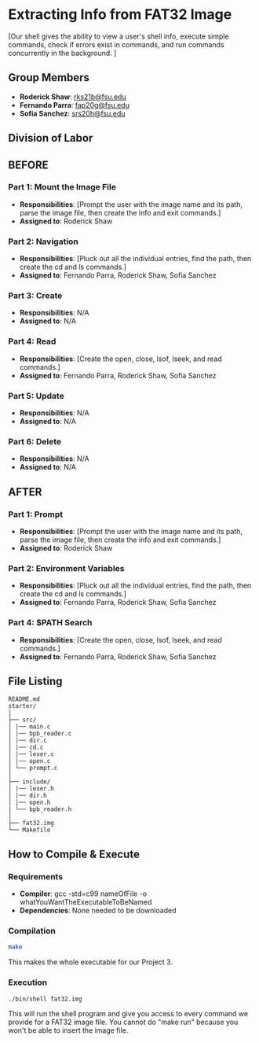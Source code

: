 # Extracting Info from FAT32 Image

[Our shell gives the ability to view a user's shell info, execute simple commands,
check if errors exist in commands, and run commands concurrently in the background. ]

## Group Members
- **Roderick Shaw**: rks21b@fsu.edu
- **Fernando Parra**: fap20g@fsu.edu
- **Sofia Sanchez**: srs20h@fsu.edu
## Division of Labor

## BEFORE
### Part 1: Mount the Image File
- **Responsibilities**: [Prompt the user with the image name and its path, parse the image file, then create the info and exit commands.]
- **Assigned to**: Roderick Shaw

### Part 2: Navigation
- **Responsibilities**: [Pluck out all the individual entries, find the path, then create the cd and ls commands.]
- **Assigned to**: Fernando Parra, Roderick Shaw, Sofia Sanchez

### Part 3: Create
- **Responsibilities**: N/A
- **Assigned to**: N/A

### Part 4: Read
- **Responsibilities**: [Create the open, close, lsof, lseek, and read commands.]
- **Assigned to**: Fernando Parra, Roderick Shaw, Sofia Sanchez

### Part 5: Update
- **Responsibilities**: N/A
- **Assigned to**: N/A

### Part 6: Delete
- **Responsibilities**: N/A
- **Assigned to**: N/A

## AFTER
### Part 1: Prompt
- **Responsibilities**: [Prompt the user with the image name and its path, parse the image file, then create the info and exit commands.]
- **Assigned to**: Roderick Shaw

### Part 2: Environment Variables
- **Responsibilities**: [Pluck out all the individual entries, find the path, then create the cd and ls commands.]
- **Assigned to**: Fernando Parra, Roderick Shaw, Sofia Sanchez

### Part 4: $PATH Search
- **Responsibilities**: [Create the open, close, lsof, lseek, and read commands.]
- **Assigned to**: Fernando Parra, Roderick Shaw, Sofia Sanchez


## File Listing
```
README.md
starter/
│
├── src/
│ |── main.c
│ |── bpb_reader.c
│ |── dir.c
│ |── cd.c
│ |── lexer.c
│ |── open.c
│ └── prompt.c
│
├── include/
│ |── lexer.h
│ |── dir.h
│ |── open.h
| └── bpb_reader.h
│
├── fat32.img
└── Makefile
```
## How to Compile & Execute

### Requirements
- **Compiler**: gcc -std=c99 nameOfFile -o whatYouWantTheExecutableToBeNamed
- **Dependencies**: None needed to be downloaded

### Compilation
```bash
make
```
This makes the whole executable for our Project 3.
### Execution
```bash
./bin/shell fat32.img
```
This will run the shell program and give you access to every command we provide for a FAT32 image file.
You cannot do "make run" because you won't be able to insert the image file.
